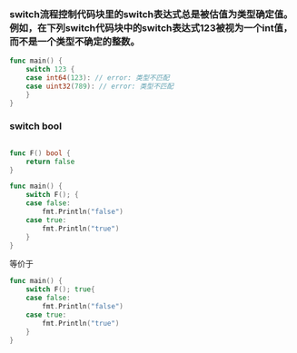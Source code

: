 ### switch流程控制代码块里的switch表达式总是被估值为类型确定值。例如，在下列switch代码块中的switch表达式123被视为一个int值，而不是一个类型不确定的整数。

```go
func main() {
	switch 123 {
	case int64(123): // error: 类型不匹配
	case uint32(789): // error: 类型不匹配
	}
}
```
### switch bool 
```go

func F() bool {
	return false
}

func main() {
	switch F(); {
	case false:
		fmt.Println("false")
	case true:
		fmt.Println("true")
	}
}
```
等价于
```go
func main() {
	switch F(); true{
	case false:
		fmt.Println("false")
	case true:
		fmt.Println("true")
	}
}
```